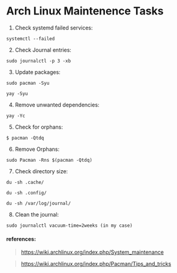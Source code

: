 # Arch Linux Maintenence Tasks

1. Check systemd failed services:

```
systemctl --failed
```

2. Check Journal entries:

```
sudo journalctl -p 3 -xb
```

3. Update packages:

```
sudo pacman -Syu

yay -Syu
```

4. Remove unwanted dependencies:

```
yay -Yc
```

5. Check for orphans:

```
$ pacman -Qtdq
```

6. Remove Orphans:

```
sudo Pacman -Rns $(pacman -Qtdq)
```

7. Check directory size:

```
du -sh .cache/

du -sh .config/

du -sh /var/log/journal/
```

8. Clean the journal:

```
sudo journalctl vacuum-time=2weeks (in my case)
```

#### references:

> https://wiki.archlinux.org/index.php/System_maintenance

> https://wiki.archlinux.org/index.php/Pacman/Tips_and_tricks
